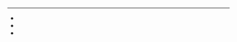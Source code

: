 ----------------------------------------------------------------------------------------------------------
-
-
-

